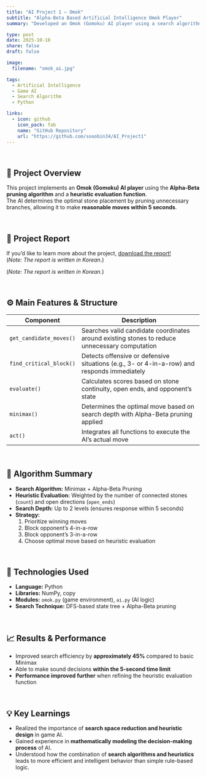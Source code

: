 ```yaml
---
title: "AI Project 1 – Omok"
subtitle: "Alpha-Beta Based Artificial Intelligence Omok Player"
summary: "Developed an Omok (Gomoku) AI player using a search algorithm and heuristic evaluation function."

type: post
date: 2025-10-10
share: false
draft: false

image:
  filename: "omok_ai.jpg"

tags:
  - Artificial Intelligence
  - Game AI
  - Search Algorithm
  - Python

links:
  - icon: github
    icon_pack: fab
    name: "GitHub Repository"
    url: "https://github.com/sooobin34/AI_Project1"
---
```


<br>

## 🎯 Project Overview
This project implements an **Omok (Gomoku) AI player** using the **Alpha-Beta pruning algorithm** and a **heuristic evaluation function**.  
The AI determines the optimal stone placement by pruning unnecessary branches, allowing it to make **reasonable moves within 5 seconds**.

<br>

## 📄 Project Report
If you’d like to learn more about the project, 
[download the report!](/files/ai_project1_report.pdf)
<br>
(*Note: The report is written in Korean.*)
 
(*Note: The report is written in Korean.*)


<br>

## ⚙️ Main Features & Structure
| Component | Description |
|------------|-------------|
| `get_candidate_moves()` | Searches valid candidate coordinates around existing stones to reduce unnecessary computation |
| `find_critical_block()` | Detects offensive or defensive situations (e.g., 3- or 4-in-a-row) and responds immediately |
| `evaluate()` | Calculates scores based on stone continuity, open ends, and opponent’s state |
| `minimax()` | Determines the optimal move based on search depth with Alpha-Beta pruning applied |
| `act()` | Integrates all functions to execute the AI’s actual move |

<br>

## 🧠 Algorithm Summary
- **Search Algorithm:** Minimax + Alpha-Beta Pruning  
- **Heuristic Evaluation:** Weighted by the number of connected stones (`count`) and open directions (`open_ends`)  
- **Search Depth:** Up to 2 levels (ensures response within 5 seconds)  
- **Strategy:**  
  1. Prioritize winning moves  
  2. Block opponent’s 4-in-a-row  
  3. Block opponent’s 3-in-a-row  
  4. Choose optimal move based on heuristic evaluation  

<br>

## 🧩 Technologies Used
- **Language:** Python  
- **Libraries:** NumPy, copy  
- **Modules:** `omok.py` (game environment), `ai.py` (AI logic)  
- **Search Technique:** DFS-based state tree + Alpha-Beta pruning  

<br>

## 📈 Results & Performance
- Improved search efficiency by **approximately 45%** compared to basic Minimax  
- Able to make sound decisions **within the 5-second time limit**  
- **Performance improved further** when refining the heuristic evaluation function  

<br>

## 💡 Key Learnings
- Realized the importance of **search space reduction and heuristic design** in game AI.  
- Gained experience in **mathematically modeling the decision-making process** of AI.  
- Understood how the combination of **search algorithms and heuristics** leads to more efficient and intelligent behavior than simple rule-based logic.

<br>
